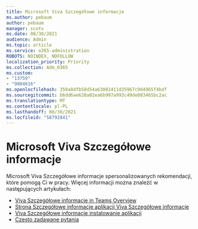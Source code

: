 ```yaml
---
title: Microsoft Viva Szczegółowe informacje
ms.author: pebaum
author: pebaum
manager: scotv
ms.date: 08/30/2021
audience: Admin
ms.topic: article
ms.service: o365-administration
ROBOTS: NOINDEX, NOFOLLOW
localization_priority: Priority
ms.collection: Adm_O365
ms.custom:
- "13759"
- "9004616"
ms.openlocfilehash: 350a8dfb58d54a63082411d35967c9d4965f4bdf
ms.sourcegitcommit: b6dd6ae628a02ea6b997a993c49de083465bc2ac
ms.translationtype: MT
ms.contentlocale: pl-PL
ms.lasthandoff: 08/30/2021
ms.locfileid: "58792841"
---
```

# <a name="microsoft-viva-insights"></a>Microsoft Viva Szczegółowe informacje

Microsoft Viva Szczegółowe informacje spersonalizowanych rekomendacji, które pomogą Ci w pracy. Więcej informacji można znaleźć w następujących artykułach:

- [Viva Szczegółowe informacje in Teams Overview](https://docs.microsoft.com/insights/viva-teams-app)
- [Strona Szczegółowe informacje aplikacji Viva Szczegółowe informacje](https://docs.microsoft.com/insights/viva-insights-home)
- [Viva Szczegółowe informacje instalowanie aplikacji](https://docs.microsoft.com/insights/viva-teams-app-install)
- [Często zadawane pytania](https://docs.microsoft.com/insights/viva-teams-app-faq)

